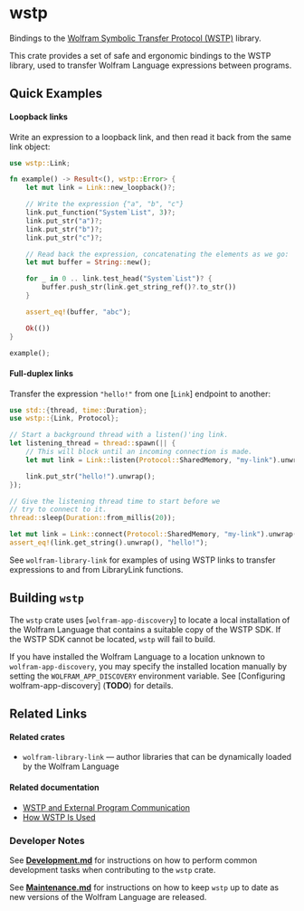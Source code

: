 # wstp

Bindings to the [Wolfram Symbolic Transfer Protocol (WSTP)](https://www.wolfram.com/wstp/)
library.

This crate provides a set of safe and ergonomic bindings to the WSTP library, used to
transfer Wolfram Language expressions between programs.

## Quick Examples

#### Loopback links

Write an expression to a loopback link, and then read it back from the same link
object:

```rust
use wstp::Link;

fn example() -> Result<(), wstp::Error> {
    let mut link = Link::new_loopback()?;

    // Write the expression {"a", "b", "c"}
    link.put_function("System`List", 3)?;
    link.put_str("a")?;
    link.put_str("b")?;
    link.put_str("c")?;

    // Read back the expression, concatenating the elements as we go:
    let mut buffer = String::new();

    for _ in 0 .. link.test_head("System`List")? {
        buffer.push_str(link.get_string_ref()?.to_str())
    }

    assert_eq!(buffer, "abc");

    Ok(())
}

example();
```

#### Full-duplex links

Transfer the expression `"hello!"` from one [`Link`] endpoint to another:

```rust
use std::{thread, time::Duration};
use wstp::{Link, Protocol};

// Start a background thread with a listen()'ing link.
let listening_thread = thread::spawn(|| {
    // This will block until an incoming connection is made.
    let mut link = Link::listen(Protocol::SharedMemory, "my-link").unwrap();

    link.put_str("hello!").unwrap();
});

// Give the listening thread time to start before we
// try to connect to it.
thread::sleep(Duration::from_millis(20));

let mut link = Link::connect(Protocol::SharedMemory, "my-link").unwrap();
assert_eq!(link.get_string().unwrap(), "hello!");
```

See `wolfram-library-link` for examples of using WSTP links to transfer expressions
to and from LibraryLink functions.

## Building `wstp`

The `wstp` crate uses [`wolfram-app-discovery`] to locate a local installation of the
Wolfram Language that contains a suitable copy of the WSTP SDK. If the WSTP SDK cannot
be located, `wstp` will fail to build.

If you have installed the Wolfram Language to a location unknown to `wolfram-app-discovery`,
you may specify the installed location manually by setting the `WOLFRAM_APP_DISCOVERY`
environment variable. See [Configuring wolfram-app-discovery] (**TODO**) for details.

## Related Links

#### Related crates

* `wolfram-library-link` — author libraries that can be dynamically loaded by the Wolfram
  Language

#### Related documentation

* [WSTP and External Program Communication](https://reference.wolfram.com/language/tutorial/WSTPAndExternalProgramCommunicationOverview.html)
* [How WSTP Is Used](https://reference.wolfram.com/language/tutorial/HowWSTPIsUsed.html)

### Developer Notes

See [**Development.md**](./docs/Development.md) for instructions on how to perform common
development tasks when contributing to the `wstp` crate.

See [**Maintenance.md**](./docs/Maintenance.md) for instructions on how to keep `wstp`
up to date as new versions of the Wolfram Language are released.